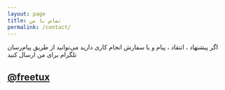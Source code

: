 ```yaml
---
layout: page
title: تماس با من
permalink: /contact/
---
```

اگر پیشنهاد ، انتقاد ، پیام و یا سفارش انجام کاری دارید می‌توانید از طریق پیام‌رسان تلگرام برای من ارسال کنید

[@freetux](https://t.me/freetux)
---
